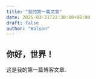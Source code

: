 ```yaml
---
title: "我的第一篇文章"
date: 2025-03-31T22:30:00+08:00
draft: false
author: "Walson"
---
```


## 你好，世界！

这是我的第一篇博客文章.